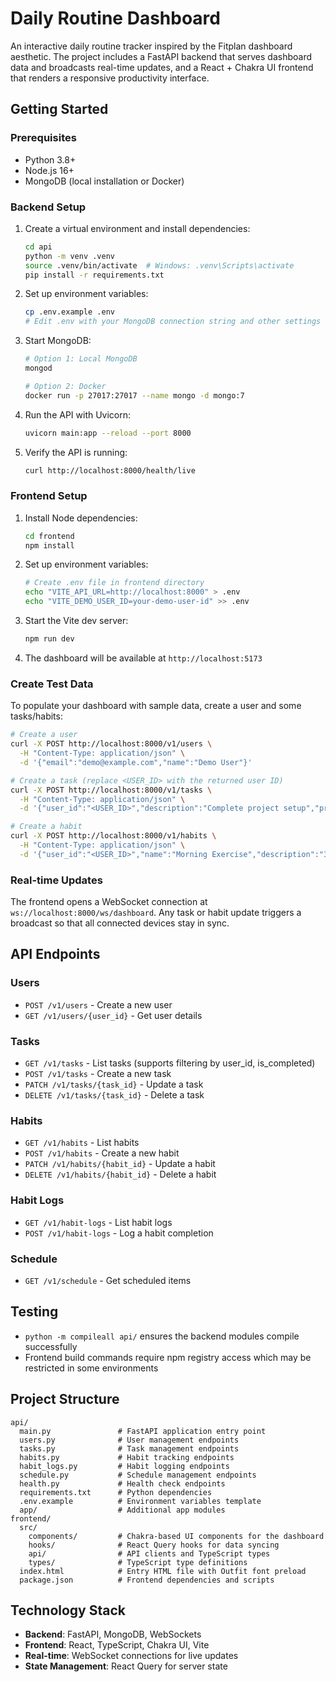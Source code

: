 # Daily Routine Dashboard

An interactive daily routine tracker inspired by the Fitplan dashboard aesthetic. The project includes a FastAPI backend that serves dashboard data and broadcasts real-time updates, and a React + Chakra UI frontend that renders a responsive productivity interface.

## Getting Started

### Prerequisites
- Python 3.8+
- Node.js 16+
- MongoDB (local installation or Docker)

### Backend Setup
1. Create a virtual environment and install dependencies:
   ```bash
   cd api
   python -m venv .venv
   source .venv/bin/activate  # Windows: .venv\Scripts\activate
   pip install -r requirements.txt
   ```

2. Set up environment variables:
   ```bash
   cp .env.example .env
   # Edit .env with your MongoDB connection string and other settings
   ```

3. Start MongoDB:
   ```bash
   # Option 1: Local MongoDB
   mongod
   
   # Option 2: Docker
   docker run -p 27017:27017 --name mongo -d mongo:7
   ```

4. Run the API with Uvicorn:
   ```bash
   uvicorn main:app --reload --port 8000
   ```

5. Verify the API is running:
   ```bash
   curl http://localhost:8000/health/live
   ```

### Frontend Setup
1. Install Node dependencies:
   ```bash
   cd frontend
   npm install
   ```

2. Set up environment variables:
   ```bash
   # Create .env file in frontend directory
   echo "VITE_API_URL=http://localhost:8000" > .env
   echo "VITE_DEMO_USER_ID=your-demo-user-id" >> .env
   ```

3. Start the Vite dev server:
   ```bash
   npm run dev
   ```

4. The dashboard will be available at `http://localhost:5173`

### Create Test Data
To populate your dashboard with sample data, create a user and some tasks/habits:

```bash
# Create a user
curl -X POST http://localhost:8000/v1/users \
  -H "Content-Type: application/json" \
  -d '{"email":"demo@example.com","name":"Demo User"}'

# Create a task (replace <USER_ID> with the returned user ID)
curl -X POST http://localhost:8000/v1/tasks \
  -H "Content-Type: application/json" \
  -d '{"user_id":"<USER_ID>","description":"Complete project setup","priority":"high"}'

# Create a habit
curl -X POST http://localhost:8000/v1/habits \
  -H "Content-Type: application/json" \
  -d '{"user_id":"<USER_ID>","name":"Morning Exercise","description":"30 minutes of exercise","goal_period":"daily"}'
```

### Real-time Updates
The frontend opens a WebSocket connection at `ws://localhost:8000/ws/dashboard`. Any task or habit update triggers a broadcast so that all connected devices stay in sync.

## API Endpoints

### Users
- `POST /v1/users` - Create a new user
- `GET /v1/users/{user_id}` - Get user details

### Tasks
- `GET /v1/tasks` - List tasks (supports filtering by user_id, is_completed)
- `POST /v1/tasks` - Create a new task
- `PATCH /v1/tasks/{task_id}` - Update a task
- `DELETE /v1/tasks/{task_id}` - Delete a task

### Habits
- `GET /v1/habits` - List habits
- `POST /v1/habits` - Create a new habit
- `PATCH /v1/habits/{habit_id}` - Update a habit
- `DELETE /v1/habits/{habit_id}` - Delete a habit

### Habit Logs
- `GET /v1/habit-logs` - List habit logs
- `POST /v1/habit-logs` - Log a habit completion

### Schedule
- `GET /v1/schedule` - Get scheduled items

## Testing
- `python -m compileall api/` ensures the backend modules compile successfully
- Frontend build commands require npm registry access which may be restricted in some environments

## Project Structure
```
api/
  main.py               # FastAPI application entry point
  users.py              # User management endpoints
  tasks.py              # Task management endpoints  
  habits.py             # Habit tracking endpoints
  habit_logs.py         # Habit logging endpoints
  schedule.py           # Schedule management endpoints
  health.py             # Health check endpoints
  requirements.txt      # Python dependencies
  .env.example          # Environment variables template
  app/                  # Additional app modules
frontend/
  src/
    components/         # Chakra-based UI components for the dashboard
    hooks/              # React Query hooks for data syncing
    api/                # API clients and TypeScript types
    types/              # TypeScript type definitions
  index.html            # Entry HTML file with Outfit font preload
  package.json          # Frontend dependencies and scripts
```

## Technology Stack
- **Backend**: FastAPI, MongoDB, WebSockets
- **Frontend**: React, TypeScript, Chakra UI, Vite
- **Real-time**: WebSocket connections for live updates
- **State Management**: React Query for server state
